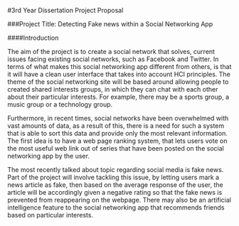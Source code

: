 #3rd Year Dissertation Project Proposal

###Project Title:  Detecting Fake news within a Social Networking App 

####Introduction

The aim of the project is to create a social network that solves, current issues facing existing social networks, such as Facebook and Twitter. In terms of what makes this social networking app different from others, is that it will have a clean user interface that takes into account HCI principles. The theme of the social networking site will be based around allowing people to created shared interests groups, in which they can chat with each other about their particular interests. For example, there may be a sports group, a music group or a technology group. 

Furthermore, in recent times, social networks have been overwhelmed with vast amounts of data, as a result of this, there is a need for such a system that is able to sort this data and provide only the most relevant information. The first idea is to have a web page ranking system, that lets users vote on the most useful web link out of series that have been posted on the social networking app by the user.

The most recently talked about topic regarding social media is fake news. Part of the project will involve tackling this issue, by letting users mark a news article as fake, then based on the average response of the user, the article will be accordingly given a negative rating so that the fake news is prevented from reappearing on the webpage. There may also be an artificial intelligence feature to the social networking app that recommends friends based on particular interests.

